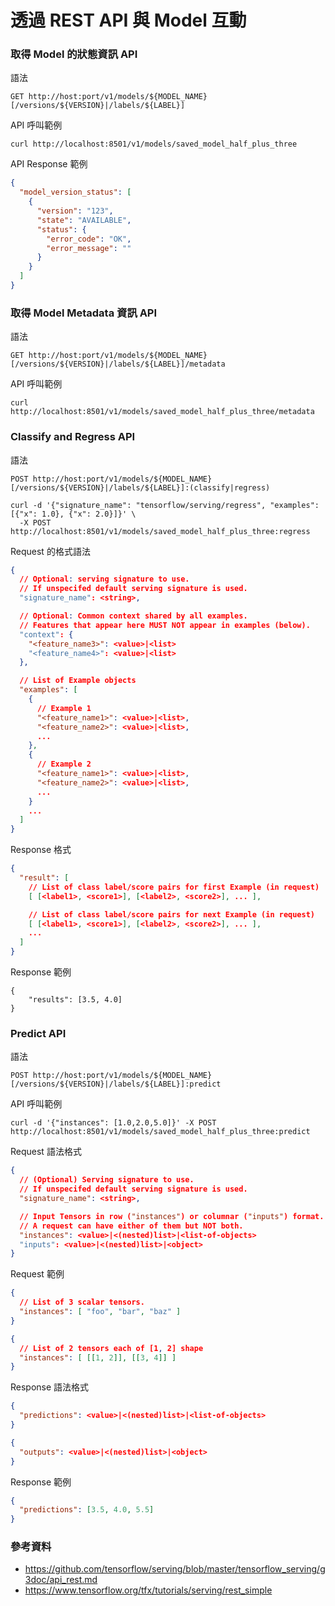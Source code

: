 # 透過 REST API 與 Model 互動

### 取得 Model 的狀態資訊 API

語法

```
GET http://host:port/v1/models/${MODEL_NAME}[/versions/${VERSION}|/labels/${LABEL}]
```

API 呼叫範例

```
curl http://localhost:8501/v1/models/saved_model_half_plus_three
```

API Response 範例

```json
{
  "model_version_status": [
    {
      "version": "123",
      "state": "AVAILABLE",
      "status": {
        "error_code": "OK",
        "error_message": ""
      }
    }
  ]
}
```

### 取得 Model Metadata 資訊 API

語法

```
GET http://host:port/v1/models/${MODEL_NAME}[/versions/${VERSION}|/labels/${LABEL}]/metadata
```

API 呼叫範例

```
curl http://localhost:8501/v1/models/saved_model_half_plus_three/metadata
```

### Classify and Regress API

語法

```
POST http://host:port/v1/models/${MODEL_NAME}[/versions/${VERSION}|/labels/${LABEL}]:(classify|regress)
```

```
curl -d '{"signature_name": "tensorflow/serving/regress", "examples": [{"x": 1.0}, {"x": 2.0}]}' \
  -X POST http://localhost:8501/v1/models/saved_model_half_plus_three:regress
```

Request 的格式語法

```json
{
  // Optional: serving signature to use.
  // If unspecifed default serving signature is used.
  "signature_name": <string>,

  // Optional: Common context shared by all examples.
  // Features that appear here MUST NOT appear in examples (below).
  "context": {
    "<feature_name3>": <value>|<list>
    "<feature_name4>": <value>|<list>
  },

  // List of Example objects
  "examples": [
    {
      // Example 1
      "<feature_name1>": <value>|<list>,
      "<feature_name2>": <value>|<list>,
      ...
    },
    {
      // Example 2
      "<feature_name1>": <value>|<list>,
      "<feature_name2>": <value>|<list>,
      ...
    }
    ...
  ]
}
```

Response 格式

```json
{
  "result": [
    // List of class label/score pairs for first Example (in request)
    [ [<label1>, <score1>], [<label2>, <score2>], ... ],

    // List of class label/score pairs for next Example (in request)
    [ [<label1>, <score1>], [<label2>, <score2>], ... ],
    ...
  ]
}
```

Response 範例

```
{
    "results": [3.5, 4.0]
}
```

### Predict API

語法

```
POST http://host:port/v1/models/${MODEL_NAME}[/versions/${VERSION}|/labels/${LABEL}]:predict
```

API 呼叫範例

```
curl -d '{"instances": [1.0,2.0,5.0]}' -X POST http://localhost:8501/v1/models/saved_model_half_plus_three:predict
```

Request 語法格式

```json
{
  // (Optional) Serving signature to use.
  // If unspecifed default serving signature is used.
  "signature_name": <string>,

  // Input Tensors in row ("instances") or columnar ("inputs") format.
  // A request can have either of them but NOT both.
  "instances": <value>|<(nested)list>|<list-of-objects>
  "inputs": <value>|<(nested)list>|<object>
}
```

Request 範例

```json
{
  // List of 3 scalar tensors.
  "instances": [ "foo", "bar", "baz" ]
}

{
  // List of 2 tensors each of [1, 2] shape
  "instances": [ [[1, 2]], [[3, 4]] ]
}
```

Response 語法格式

```json
{
  "predictions": <value>|<(nested)list>|<list-of-objects>
}
```

```json
{
  "outputs": <value>|<(nested)list>|<object>
}
```

Response 範例

```json
{
  "predictions": [3.5, 4.0, 5.5]
}
```

### 參考資料

- <https://github.com/tensorflow/serving/blob/master/tensorflow_serving/g3doc/api_rest.md>
- <https://www.tensorflow.org/tfx/tutorials/serving/rest_simple>
